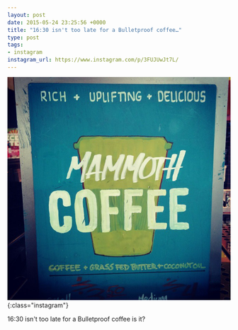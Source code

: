 ```yaml
---
layout: post
date: 2015-05-24 23:25:56 +0000
title: "16:30 isn't too late for a Bulletproof coffee…"
type: post
tags:
- instagram
instagram_url: https://www.instagram.com/p/3FUJUwJt7L/
---
```


![Instagram - 3FUJUwJt7L](/img/3FUJUwJt7L.jpg){:class="instagram"}

16:30 isn't too late for a Bulletproof coffee is it?
